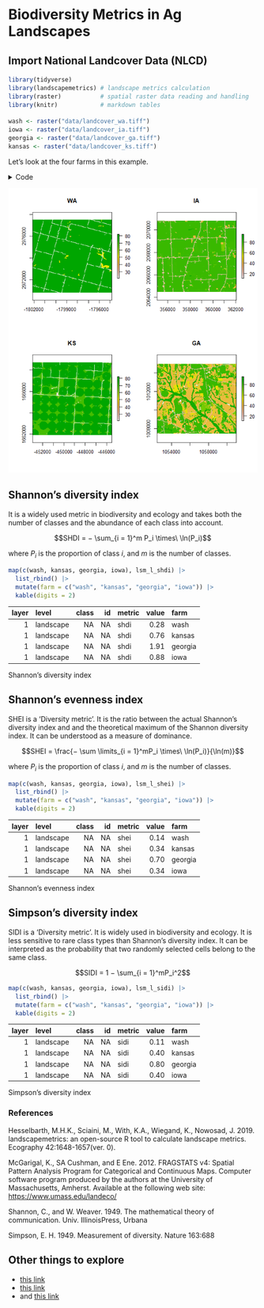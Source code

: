 Biodiversity Metrics in Ag Landscapes
================

## Import National Landcover Data (NLCD)

``` r
library(tidyverse)
library(landscapemetrics) # landscape metrics calculation
library(raster)           # spatial raster data reading and handling
library(knitr)            # markdown tables

wash <- raster("data/landcover_wa.tiff") 
iowa <- raster("data/landcover_ia.tiff") 
georgia <- raster("data/landcover_ga.tiff") 
kansas <- raster("data/landcover_ks.tiff")
```

Let’s look at the four farms in this example.

<details>
<summary>Code</summary>

``` r
par(mfrow = c(2,2))
plot(wash)
title("WA")
plot(iowa)
title("IA")
plot(kansas)
title("KS")
plot(georgia)
title("GA")
```

</details>

![](biodiversity_files/figure-commonmark/unnamed-chunk-2-1.png)

## Shannon’s diversity index

It is a widely used metric in biodiversity and ecology and takes both
the number of classes and the abundance of each class into account.

$$SHDI = − \sum_{i = 1}^m ​P_i​ \times\ \ln(P_i​)$$

where $P_i$ is the proportion of class $i$, and $m$ is the number of
classes.

``` r
map(c(wash, kansas, georgia, iowa), lsm_l_shdi) |> 
  list_rbind() |> 
  mutate(farm = c("wash", "kansas", "georgia", "iowa")) |> 
  kable(digits = 2)
```

| layer | level     | class |  id | metric | value | farm    |
|------:|:----------|------:|----:|:-------|------:|:--------|
|     1 | landscape |    NA |  NA | shdi   |  0.28 | wash    |
|     1 | landscape |    NA |  NA | shdi   |  0.76 | kansas  |
|     1 | landscape |    NA |  NA | shdi   |  1.91 | georgia |
|     1 | landscape |    NA |  NA | shdi   |  0.88 | iowa    |

Shannon’s diversity index

## Shannon’s evenness index

SHEI is a ‘Diversity metric’. It is the ratio between the actual
Shannon’s diversity index and and the theoretical maximum of the Shannon
diversity index. It can be understood as a measure of dominance.

$$SHEI = \frac{− \sum \limits_{i = 1}^m ​P_i​ \times\ \ln(P_i​)}{\ln(m)}$$

where $P_i$ is the proportion of class $i$, and $m$ is the number of
classes.

``` r
map(c(wash, kansas, georgia, iowa), lsm_l_shei) |> 
  list_rbind() |> 
  mutate(farm = c("wash", "kansas", "georgia", "iowa")) |> 
  kable(digits = 2)
```

| layer | level     | class |  id | metric | value | farm    |
|------:|:----------|------:|----:|:-------|------:|:--------|
|     1 | landscape |    NA |  NA | shei   |  0.14 | wash    |
|     1 | landscape |    NA |  NA | shei   |  0.34 | kansas  |
|     1 | landscape |    NA |  NA | shei   |  0.70 | georgia |
|     1 | landscape |    NA |  NA | shei   |  0.34 | iowa    |

Shannon’s evenness index

## Simpson’s diversity index

SIDI is a ‘Diversity metric’. It is widely used in biodiversity and
ecology. It is less sensitive to rare class types than Shannon’s
diversity index. It can be interpreted as the probability that two
randomly selected cells belong to the same class.

$$SIDI = 1 − \sum_{i = 1}^m ​P_i^2$$

``` r
map(c(wash, kansas, georgia, iowa), lsm_l_sidi) |> 
  list_rbind() |> 
  mutate(farm = c("wash", "kansas", "georgia", "iowa")) |> 
  kable(digits = 2)
```

| layer | level     | class |  id | metric | value | farm    |
|------:|:----------|------:|----:|:-------|------:|:--------|
|     1 | landscape |    NA |  NA | sidi   |  0.11 | wash    |
|     1 | landscape |    NA |  NA | sidi   |  0.40 | kansas  |
|     1 | landscape |    NA |  NA | sidi   |  0.80 | georgia |
|     1 | landscape |    NA |  NA | sidi   |  0.40 | iowa    |

Simpson’s diversity index

### References

Hesselbarth, M.H.K., Sciaini, M., With, K.A., Wiegand, K., Nowosad, J.
2019. landscapemetrics: an open-source R tool to calculate landscape
metrics. Ecography 42:1648-1657(ver. 0).

McGarigal, K., SA Cushman, and E Ene. 2012. FRAGSTATS v4: Spatial
Pattern Analysis Program for Categorical and Continuous Maps. Computer
software program produced by the authors at the University of
Massachusetts, Amherst. Available at the following web site:
https://www.umass.edu/landeco/

Shannon, C., and W. Weaver. 1949. The mathematical theory of
communication. Univ. IllinoisPress, Urbana

Simpson, E. H. 1949. Measurement of diversity. Nature 163:688

## Other things to explore

- [this
  link](https://smalltownbigdata.github.io/feb2021-landcover/feb2021-landcover.html)
- [this
  link](https://gatesdupontvignettes.com/2019/06/16/nlcd-velox-dplyr.html)
- and [this
  link](https://jakubnowosad.com/posts/2022-02-17-lsm-bp3/#reading-the-data)
